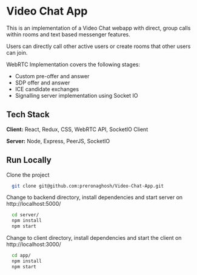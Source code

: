
# Video Chat App

This is an implementation of a Video Chat webapp with direct, group calls within rooms and text based messenger features.

Users can directly call other active users or create rooms that other users can join.

WebRTC Implementation covers the following stages:
- Custom pre-offer and answer
- SDP offer and answer 
- ICE candidate exchanges
- Signalling server implementation using Socket IO



## Tech Stack

**Client:** React, Redux, CSS, WebRTC API, SocketIO Client

**Server:** Node, Express, PeerJS, SocketIO


## Run Locally

Clone the project

```bash
  git clone git@github.com:preronaghosh/Video-Chat-App.git
```

Change to backend directory, install dependencies and start server on http://localhost:5000/

```bash
  cd server/
  npm install
  npm start
```

Change to client directory, install dependencies and start the client on http://localhost:3000/

```bash
  cd app/
  npm install
  npm start
```